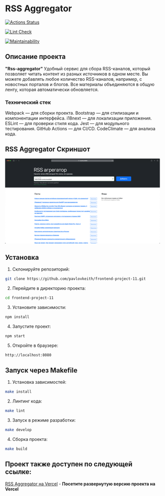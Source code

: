 # RSS Aggregator

[![Actions Status](https://github.com/pavlovkeith/frontend-project-11/actions/workflows/hexlet-check.yml/badge.svg)](https://github.com/pavlovkeith/frontend-project-11/actions)

[![Lint Check](https://github.com/pavlovkeith/frontend-project-11/actions/workflows/lint-check.yml/badge.svg)](https://github.com/pavlovkeith/frontend-project-11/actions/workflows/lint-check.yml)

[![Maintainability](https://api.codeclimate.com/v1/badges/4a64de601cdfcb58c3cc/maintainability)](https://codeclimate.com/github/pavlovkeith/frontend-project-11/maintainability)

## Описание проекта

**"Rss-aggregator"**
Удобный сервис для сбора RSS-каналов, который позволяет читать контент из разных источников в одном месте. Вы можете добавлять любое количество RSS-каналов, например, с новостных порталов и блогов. Все материалы объединяются в общую ленту, которая автоматически обновляется.

### Технический стек

Webpack — для сборки проекта.
Bootstrap — для стилизации и компонентации интерфейса.
i18next — для локализации приложения.
ESLint — для проверки стиля кода.
Jest — для модульного тестирования.
GitHub Actions — для CI/CD.
CodeClimate — для анализа кода.


## RSS Aggregator Скриншот

![RSS Aggregator Screenshot](./src/images/screenshotForREADME.png)



## Установка

1. Склонируйте репозиторий:

```sh
git clone https://github.com/pavlovkeith/frontend-project-11.git
```

2. Перейдите в директорию проекта:
```sh
cd frontend-project-11
```

3. Установите зависимости:
```sh
npm install
```

4. Запустите проект:
```sh
npm start
```

5. Откройте в браузере:
```sh
http://localhost:8080
```

## Запуск через Makefile

1. Установка зависимостей:
```sh
make install
```

2. Линтинг кода:
```sh
make lint
```

3. Запуск в режиме разработки:
```sh
make develop
```

4. Сборка проекта:
```sh
make build
```

## Проект также доступен по следующей ссылке:

[RSS Aggregator на Vercel](https://frontend-project-11-pavlovkeith.vercel.app/) - **Посетите развернутую версию проекта на Vercel**
